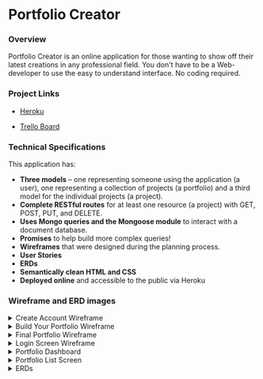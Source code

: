 # Portfolio Creator

### Overview
Portfolio Creator is an online application for those wanting to show off their latest creations in any professional field. You don't have to be a Web-developer to use the easy to understand interface. No coding required.

### Project Links

- [Heroku](https://portfolio-creator.herokuapp.com/)

- [Trello Board](https://trello.com/b/DLemEGpQ/wdi-11-project-2)

### Technical Specifications

This application has:

* **Three models** – one representing someone using the application (a user), one representing a collection of projects (a portfolio) and a third model for the individual projects (a project).
* **Complete RESTful routes** for at least one resource (a project) with GET, POST, PUT, and DELETE.
* **Uses Mongo queries and the Mongoose module** to interact with a document database.
* **Promises** to help build more complex queries!
* **Wireframes** that were designed during the planning process.
* **User Stories**
* **ERDs**
* **Semantically clean HTML and CSS**
* **Deployed online** and accessible to the public via Heroku

### Wireframe and ERD images

<details>
<summary>Create Account Wireframe</summary>
https://files.slack.com/files-pri/T0351JZQ0-F6GNDV5DL/account_create.png
</details>

<details>
<summary>Build Your Portfolio Wireframe</summary>

</details>

<details>
<summary>Final Portfolio Wireframe</summary>

</details>

<details>
<summary>Login Screen Wireframe</summary>

</details>

<details>
<summary>Portfolio Dashboard</summary>

</details>

<details>
<summary>Portfolio List Screen</summary>

</details>

<details>
<summary>ERDs</summary>

</details>

